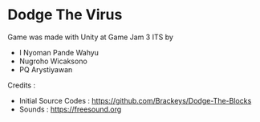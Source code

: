 # Dodge The Virus

Game was made with Unity at Game Jam 3 ITS by
- I Nyoman Pande Wahyu
- Nugroho Wicaksono
- PQ Arystiyawan

Credits : 

- Initial Source Codes : https://github.com/Brackeys/Dodge-The-Blocks
- Sounds : https://freesound.org